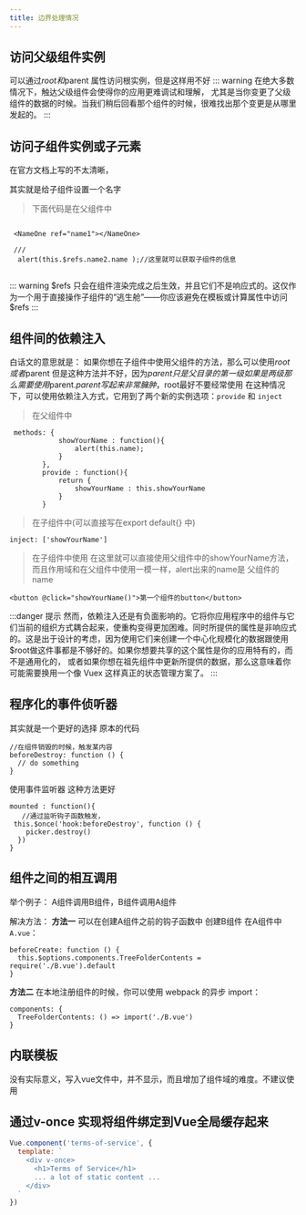 ```yaml
---
title: 边界处理情况
---
```

## 访问父级组件实例
可以通过$root 和$parent 属性访问根实例，但是这样用不好
::: warning 
在绝大多数情况下，触达父级组件会使得你的应用更难调试和理解，
尤其是当你变更了父级组件的数据的时候。当我们稍后回看那个组件的时候，很难找出那个变更是从哪里发起的。
:::

## 访问子组件实例或子元素
在官方文档上写的不太清晰，

其实就是给子组件设置一个名字

>下面代码是在父组件中
```vue  

 <NameOne ref="name1"></NameOne>
 
 ///
  alert(this.$refs.name2.name );//这里就可以获取子组件的信息
 
```

::: warning 
$refs 只会在组件渲染完成之后生效，并且它们不是响应式的。这仅作为一个用于直接操作子组件的“逃生舱”——你应该避免在模板或计算属性中访问 $refs
:::

## 组件间的依赖注入
白话文的意思就是： 如果你想在子组件中使用父组件的方法，那么可以使用$root或者$parent 但是这种方法并不好，因为$parent只是父目录的第一级
如果是两级那么需要使用$parent.$parent 写起来非常臃肿，$root最好不要经常使用
在这种情况下，可以使用依赖注入方式，它用到了两个新的实例选项：<code>provide</code> 和 <code>inject</code> 
> 在父组件中
```vue  
 methods: {
            showYourName : function(){
                alert(this.name);
            }
        },
        provide : function(){
            return {
                showYourName : this.showYourName
            }
        }
```
>在子组件中(可以直接写在export default{} 中)
```vue  
inject: ['showYourName']
```
>在子组件中使用
在这里就可以直接使用父组件中的showYourName方法，而且作用域和在父组件中使用一模一样，alert出来的name是 父组件的name
```vue  
<button @click="showYourName()">第一个组件的button</button> 
```
:::danger 提示
然而，依赖注入还是有负面影响的。它将你应用程序中的组件与它们当前的组织方式耦合起来，使重构变得更加困难。同时所提供的属性是非响应式的。这是出于设计的考虑，因为使用它们来创建一个中心化规模化的数据跟使用 $root做这件事都是不够好的。如果你想要共享的这个属性是你的应用特有的，而不是通用化的，
或者如果你想在祖先组件中更新所提供的数据，那么这意味着你可能需要换用一个像 Vuex 这样真正的状态管理方案了。
:::

## 程序化的事件侦听器
其实就是一个更好的选择
原本的代码
```vue  
//在组件销毁的时候，触发某内容
beforeDestroy: function () {
  // do something
}
```
使用事件监听器
这种方法更好
```vue  
mounted : function(){
   //通过监听钩子函数触发，
 this.$once('hook:beforeDestroy', function () {
    picker.destroy()
  })
}
```

##  组件之间的相互调用
举个例子： A组件调用B组件，B组件调用A组件

解决方法：
**方法一**
可以在创建A组件之前的钩子函数中 创建B组件
在A组件中<code>A.vue</code>：
```vue  
beforeCreate: function () {
  this.$options.components.TreeFolderContents = require('./B.vue').default
}
```
**方法二**
在本地注册组件的时候，你可以使用 webpack 的异步 import：
```vue  
components: {
  TreeFolderContents: () => import('./B.vue')
}
```
## 内联模板
没有实际意义，写入vue文件中，并不显示，而且增加了组件域的难度。不建议使用

## 通过v-once 实现将组件绑定到Vue全局缓存起来
```js  
Vue.component('terms-of-service', {
  template: `
    <div v-once>
      <h1>Terms of Service</h1>
      ... a lot of static content ...
    </div>
  `
})
```
